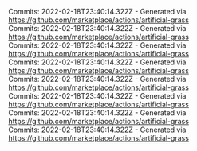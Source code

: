 Commits: 2022-02-18T23:40:14.322Z - Generated via https://github.com/marketplace/actions/artificial-grass
<br>
Commits: 2022-02-18T23:40:14.322Z - Generated via https://github.com/marketplace/actions/artificial-grass
<br>
Commits: 2022-02-18T23:40:14.322Z - Generated via https://github.com/marketplace/actions/artificial-grass
<br>
Commits: 2022-02-18T23:40:14.322Z - Generated via https://github.com/marketplace/actions/artificial-grass
<br>
Commits: 2022-02-18T23:40:14.322Z - Generated via https://github.com/marketplace/actions/artificial-grass
<br>
Commits: 2022-02-18T23:40:14.322Z - Generated via https://github.com/marketplace/actions/artificial-grass
<br>
Commits: 2022-02-18T23:40:14.322Z - Generated via https://github.com/marketplace/actions/artificial-grass
<br>
Commits: 2022-02-18T23:40:14.322Z - Generated via https://github.com/marketplace/actions/artificial-grass
<br>
